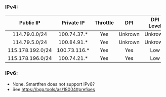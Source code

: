 ### IPv4:
| Public IP | Private IP | Throttle | DPI | DPI Level |
| :---: | :---: | :---: | :---: | :---: |
| 114.79.0.0/24 | 100.74.37.* | Yes | Unkrown | Unkrown |
| 114.79.5.0/24 | 100.84.91.* | Yes | Unkrown | Unkrown |
| 115.178.192.0/24 | 100.73.116.* | Yes | Yes | Low |
| 115.178.196.0/24 | 100.74.21.* | Yes | Yes | Low |
### IPv6:
- None. Smartfren does not support IPv6?
- See https://bgp.tools/as/18004#prefixes
